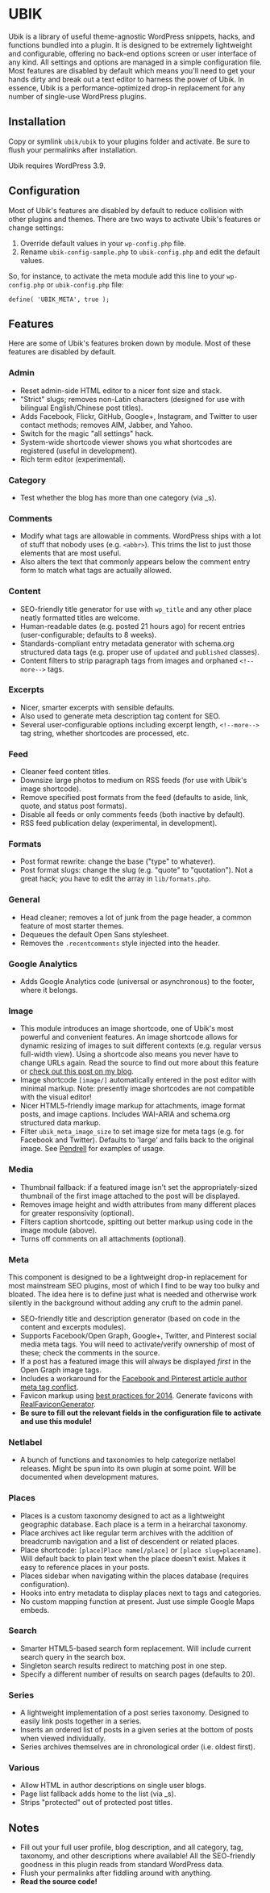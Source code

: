 # UBIK

Ubik is a library of useful theme-agnostic WordPress snippets, hacks, and functions bundled into a plugin. It is designed to be extremely lightweight and configurable, offering no back-end options screen or user interface of any kind. All settings and options are managed in a simple configuration file. Most features are disabled by default which means you'll need to get your hands dirty and break out a text editor to harness the power of Ubik. In essence, Ubik is a performance-optimized drop-in replacement for any number of single-use WordPress plugins.



## Installation

Copy or symlink `ubik/ubik` to your plugins folder and activate. Be sure to flush your permalinks after installation.

Ubik requires WordPress 3.9.



## Configuration

Most of Ubik's features are disabled by default to reduce collision with other plugins and themes. There are two ways to activate Ubik's features or change settings:

1. Override default values in your `wp-config.php` file.
2. Rename `ubik-config-sample.php` to `ubik-config.php` and edit the default values.

So, for instance, to activate the meta module add this line to your `wp-config.php` or `ubik-config.php` file:

`define( 'UBIK_META', true );`



## Features

Here are some of Ubik's features broken down by module. Most of these features are disabled by default.



### Admin

* Reset admin-side HTML editor to a nicer font size and stack.
* "Strict" slugs; removes non-Latin characters (designed for use with bilingual English/Chinese post titles).
* Adds Facebook, Flickr, GitHub, Google+, Instagram, and Twitter to user contact methods; removes AIM, Jabber, and Yahoo.
* Switch for the magic "all settings" hack.
* System-wide shortcode viewer shows you what shortcodes are registered (useful in development).
* Rich term editor (experimental).



### Category

* Test whether the blog has more than one category (via _s).



### Comments

* Modify what tags are allowable in comments. WordPress ships with a lot of stuff that nobody uses (e.g. `<abbr>`). This trims the list to just those elements that are most useful.
* Also alters the text that commonly appears below the comment entry form to match what tags are actually allowed.



### Content

* SEO-friendly title generator for use with `wp_title` and any other place neatly formatted titles are welcome.
* Human-readable dates (e.g. posted 21 hours ago) for recent entries (user-configurable; defaults to 8 weeks).
* Standards-compliant entry metadata generator with schema.org structured data tags (e.g. proper use of `updated` and `published` classes).
* Content filters to strip paragraph tags from images and orphaned `<!--more-->` tags.



### Excerpts

* Nicer, smarter excerpts with sensible defaults.
* Also used to generate meta description tag content for SEO.
* Several user-configurable options including excerpt length, `<!--more-->` tag string, whether shortcodes are processed, etc.



### Feed

* Cleaner feed content titles.
* Downsize large photos to medium on RSS feeds (for use with Ubik's image shortcode).
* Remove specified post formats from the feed (defaults to aside, link, quote, and status post formats).
* Disable all feeds or only comments feeds (both inactive by default).
* RSS feed publication delay (experimental, in development).



### Formats

* Post format rewrite: change the base ("type" to whatever).
* Post format slugs: change the slug (e.g. "quote" to "quotation"). Not a great hack; you have to edit the array in `lib/formats.php`.



### General

* Head cleaner; removes a lot of junk from the page header, a common feature of most starter themes.
* Dequeues the default Open Sans stylesheet.
* Removes the `.recentcomments` style injected into the header.



### Google Analytics

* Adds Google Analytics code (universal or asynchronous) to the footer, where it belongs.



### Image

* This module introduces an image shortcode, one of Ubik's most powerful and convenient features. An image shortcode allows for dynamic resizing of images to suit different contexts (e.g. regular versus full-width view). Using a shortcode also means you never have to change URLs again. Read the source to find out more about this feature or [check out this post on my blog](http://synapticism.com/experimenting-with-html5-image-markup-and-shortcodes-in-wordpress/).
* Image shortcode `[image/]` automatically entered in the post editor with minimal markup. Note: presently image shortcodes are not compatible with the visual editor!
* Nicer HTML5-friendly image markup for attachments, image format posts, and image captions. Includes WAI-ARIA and schema.org structured data markup.
* Filter `ubik_meta_image_size` to set image size for meta tags (e.g. for Facebook and Twitter). Defaults to 'large' and falls back to the original image. See [Pendrell](https://github.com/synapticism/pendrell) for examples of usage.



### Media

* Thumbnail fallback: if a featured image isn't set the appropriately-sized thumbnail of the first image attached to the post will be displayed.
* Removes image height and width attributes from many different places for greater responsivity (optional).
* Filters caption shortcode, spitting out better markup using code in the image module (above).
* Turns off comments on all attachments (optional).



### Meta

This component is designed to be a lightweight drop-in replacement for most mainstream SEO plugins, most of which I find to be way too bulky and bloated. The idea here is to define just what is needed and otherwise work silently in the background without adding any cruft to the admin panel.

* SEO-friendly title and description generator (based on code in the content and excerpts modules).
* Supports Facebook/Open Graph, Google+, Twitter, and Pinterest social media meta tags. You will need to activate/verify ownership of most of these; check the comments in the source.
* If a post has a featured image this will always be displayed *first* in the Open Graph image tags.
* Includes a workaround for the [Facebook and Pinterest article author meta tag conflict](http://synapticism.com/pinterest-and-facebook-open-graph-incompatibility-fix/).
* Favicon markup using [best practices for 2014](http://synapticism.com/favicon-best-practices-for-2014/). Generate favicons with [RealFaviconGenerator](http://realfavicongenerator.net/).
* **Be sure to fill out the relevant fields in the configuration file to activate and use this module!**



### Netlabel

* A bunch of functions and taxonomies to help categorize netlabel releases. Might be spun into its own plugin at some point. Will be documented when development matures.



### Places

* Places is a custom taxonomy designed to act as a lightweight geographic database. Each place is a term in a heirarchal taxonomy.
* Place archives act like regular term archives with the addition of breadcrumb navigation and a list of descendent or related places.
* Place shortcode: `[place]Place name[/place]` or `[place slug=placename]`. Will default back to plain text when the place doesn't exist. Makes it easy to reference places in your posts.
* Places sidebar when navigating within the places database (requires configuration).
* Hooks into entry metadata to display places next to tags and categories.
* No custom mapping function at present. Just use simple Google Maps embeds.



### Search

* Smarter HTML5-based search form replacement. Will include current search query in the search box.
* Singleton search results redirect to matching post in one step.
* Specify a different number of results on search pages (defaults to 20).



### Series

* A lightweight implementation of a post series taxonomy. Designed to easily link posts together in a series.
* Inserts an ordered list of posts in a given series at the bottom of posts when viewed individually.
* Series archives themselves are in chronological order (i.e. oldest first).



### Various

* Allow HTML in author descriptions on single user blogs.
* Page list fallback adds home to the list (via _s).
* Strips "protected" out of protected post titles.



## Notes

* Fill out your full user profile, blog description, and all category, tag, taxonomy, and other descriptions where available! All the SEO-friendly goodness in this plugin reads from standard WordPress data.
* Flush your permalinks after fiddling around with anything.
* **Read the source code!**
